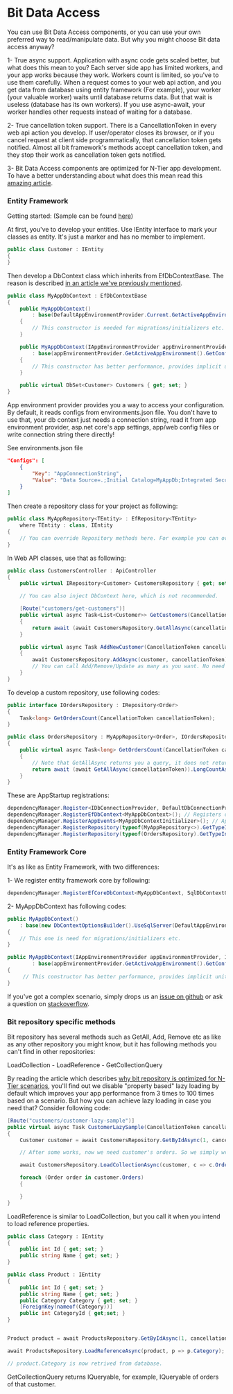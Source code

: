 # Bit Data Access

You can use Bit Data Access components, or you can use your own preferred way to read/manipulate data. But why you might choose Bit data access anyway?


1- True async support. Application with async code gets scaled better, but what does this mean to you? Each server side app has limited workers, and your app works because they work. Workers count is limited, so you've to use them carefully. When a request comes to your web api action, and you get data from database using entity framework (For example), your worker (your valuable worker) waits until database returns data. But that wait is useless (database has its own workers). If you use async-await, your worker handles other requests instead of waiting for a database.


2- True cancellation token support. There is a CancellationToken in every web api action you develop. If user/operator closes its browser, or if you cancel request at client side programmatically, that cancellation token gets notified. Almost all bit framework's methods accept cancellation token, and they stop their work as cancellation token gets notified.


3- Bit Data Access components are optimized for N-Tier app development. To have a better understanding about what does this mean read this [amazing article](https://docs.bit-framework.com/docs/design-backgrounds/optimized-entity-framework-for-n-tier-apps.html).

### Entity Framework

Getting started: (Sample can be found [here](https://github.com/bit-foundation/bit-framework/tree/master/Samples/DataAccessSamples/))

At first, you've to develop your entities. Use IEntity interface to mark your classes as entity. It's just a marker and has no member to implement.

```csharp
public class Customer : IEntity
{
}
```

Then develop a DbContext class which inherits from EfDbContextBase. The reason is described [in an article we've previously mentioned](https://docs.bit-framework.com/docs/design-backgrounds/optimized-entity-framework-for-n-tier-apps.html).

```csharp
public class MyAppDbContext : EfDbContextBase
{
    public MyAppDbContext()
        : base(DefaultAppEnvironmentProvider.Current.GetActiveAppEnvironment().GetConfig<string>("AppConnectionString"))
    {
        // This constructor is needed for migrations/initializers etc.
    }

    public MyAppDbContext(IAppEnvironmentProvider appEnvironmentProvider, IDbConnectionProvider dbConnectionProvider)
        : base(appEnvironmentProvider.GetActiveAppEnvironment().GetConfig<string>("AppConnectionString"), dbConnectionProvider)
    {
        // This constructor has better performance, provides implicit unit of work, etc. And it is automatically used by bit framework while processing requests etc.
    }

    public virtual DbSet<Customer> Customers { get; set; }
}
```

App environment provider provides you a way to access your configuration. By default, it reads configs from environments.json file. You don't have to use that, your db context just needs a connection string, read it from app environment provider, asp.net core's app settings, app/web config files or write connection string there directly!

See environments.json file

```json
"Configs": [
    {
        "Key": "AppConnectionString",
        "Value": "Data Source=.;Initial Catalog=MyAppDb;Integrated Security=True;"
    }
]
```

Then create a repository class for your project as following:

```csharp
public class MyAppRepository<TEntity> : EfRepository<TEntity>
    where TEntity : class, IEntity
{
    // You can override Repository methods here. For example you can override AddAsync
}

```

In Web API classes, use that as following:

```csharp
public class CustomersController : ApiController
{
    public virtual IRepository<Customer> CustomersRepository { get; set; } // property injection

    // You can also inject DbContext here, which is not recommended.

    [Route("customers/get-customers")]
    public virtual async Task<List<Customer>> GetCustomers(CancellationToken cancellationToken)
    {
        return await (await CustomersRepository.GetAllAsync(cancellationToken)).ToListAsync(cancellationToken);
    }

    public virtual async Task AddNewCustomer(CancellationToken cancellationToken, Customer customer)
    {
        await CustomersRepository.AddAsync(customer, cancellationToken);
        // You can call Add/Remove/Update as many as you want. No need to call SaveChanges, we save everything if no issue is found during processing this request. (Implicit unit of work)
    }
}
```

To develop a custom repository, use following codes:

```csharp
public interface IOrdersRepository : IRepository<Order>
{
    Task<long> GetOrdersCount(CancellationToken cancellationToken);
}

public class OrdersRepository : MyAppRepository<Order>, IOrdersRepository
{
    public virtual async Task<long> GetOrdersCount(CancellationToken cancellationToken)
    {
        // Note that GetAllAsync returns you a query, it does not return all data. So following code has this sql as its equivalent: select count_big(*) from Orders
        return await (await GetAllAsync(cancellationToken)).LongCountAsync(cancellationToken);
    }
}
```

These are AppStartup registrations:

```csharp
dependencyManager.Register<IDbConnectionProvider, DefaultDbConnectionProvider<SqlConnection>>(); // Uses Sql connection
dependencyManager.RegisterEfDbContext<MyAppDbContext>(); // Registers db context class
dependencyManager.RegisterAppEvents<MyAppDbContextInitializer>(); // App event to initialize db context at startup. We recommend you to use Entity framework migrations instead.
dependencyManager.RegisterRepository(typeof(MyAppRepository<>).GetTypeInfo()); // You can inject IRepository<Customer> or IRepository<any class you want>
dependencyManager.RegisterRepository(typeof(OrdersRepository).GetTypeInfo()); // It registers custom orders repository
```

### Entity Framework Core

It's as like as Entity Framework, with two differences:

1- We register entity framework core by following:

```csharp
dependencyManager.RegisterEfCoreDbContext<MyAppDbContext, SqlDbContextObjectsProvider>();
```

2- MyAppDbContext has following codes:

```csharp
public MyAppDbContext()
    : base(new DbContextOptionsBuilder().UseSqlServer(DefaultAppEnvironmentProvider.Current.GetActiveAppEnvironment().GetConfig<string>("AppConnectionString")).Options)
{
    // This one is need for migrations/initializers etc.
}

public MyAppDbContext(IAppEnvironmentProvider appEnvironmentProvider, IDbContextObjectsProvider dbContextCreationOptionsProvider)
        : base(appEnvironmentProvider.GetActiveAppEnvironment().GetConfig<string>("AppConnectionString"), dbContextCreationOptionsProvider)
{
     // This constructor has better performance, provides implicit unit of work, etc. And it is automatically used by bit framework while processing requests etc.
}
```

If you've got a complex scenario, simply drops us an [issue on github](https://github.com/bit-foundation/bit-framework/issues) or ask a question on [stackoverflow](https://stackoverflow.com/questions/tagged/bit-framework).

### Bit repository specific methods

Bit repository has several methods such as GetAll, Add, Remove etc as like as any other repository you might know, but it has following methods you can't find in other repositories:

LoadCollection - LoadReference - GetCollectionQuery

By reading the article which describes [why bit repository is optimized for N-Tier scenarios](https://docs.bit-framework.com/docs/design-backgrounds/optimized-entity-framework-for-n-tier-apps.html), you'll find out we disable "property based" lazy loading by default which improves your app performance from 3 times to 100 times based on a scenario. But how you can achieve lazy loading in case you need that? Consider following code:

```csharp
[Route("customers/customer-lazy-sample")]
public virtual async Task CustomerLazySample(CancellationToken cancellationToken)
{
    Customer customer = await CustomersRepository.GetByIdAsync(1, cancellationToken);

    // After some works, now we need customer's orders. So we simply write:

    await CustomersRepository.LoadCollectionAsync(customer, c => c.Orders, cancellationToken); // Uses async-await + cancellation token for lazy loading! And it has no performance penalty (-:

    foreach (Order order in customer.Orders)
    {

    }
}
```

LoadReference is similar to LoadCollection, but you call it when you intend to load reference properties.

```csharp
public class Category : IEntity
{ 
    public int Id { get; set; }
    public string Name { get; set; }
}

public class Product : IEntity
{
    public int Id { get; set; }
    public string Name { get; set; }
    public Category Category { get; set; }
    [ForeignKey(nameof(Category))]
    public int CategoryId { get;set; }
}


Product product = await ProductsRepository.GetByIdAsync(1, cancellationToken);

await ProductsRepository.LoadReferenceAsync(product, p => p.Category);

// product.Category is now retrived from database.

```

GetCollectionQuery returns IQueryable, for example, IQueryable of orders of that customer.